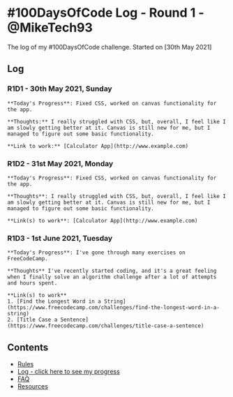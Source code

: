 # #100DaysOfCode Log - Round 1 - @MikeTech93

The log of my #100DaysOfCode challenge. Started on [30th May 2021]

## Log

### R1D1 - 30th May 2021, Sunday

    **Today's Progress**: Fixed CSS, worked on canvas functionality for the app.

    **Thoughts:** I really struggled with CSS, but, overall, I feel like I am slowly getting better at it. Canvas is still new for me, but I managed to figure out some basic functionality.

    **Link to work:** [Calculator App](http://www.example.com)

### R1D2 - 31st May 2021, Monday

    **Today's Progress**: Fixed CSS, worked on canvas functionality for the app.

    **Thoughts**: I really struggled with CSS, but, overall, I feel like I am slowly getting better at it. Canvas is still new for me, but I managed to figure out some basic functionality.

    **Link(s) to work**: [Calculator App](http://www.example.com)

### R1D3 - 1st June 2021, Tuesday

    **Today's Progress**: I've gone through many exercises on FreeCodeCamp.

    **Thoughts** I've recently started coding, and it's a great feeling when I finally solve an algorithm challenge after a lot of attempts and hours spent.

    **Link(s) to work**
    1. [Find the Longest Word in a String](https://www.freecodecamp.com/challenges/find-the-longest-word-in-a-string)
    2. [Title Case a Sentence](https://www.freecodecamp.com/challenges/title-case-a-sentence)

## Contents
* [Rules](rules.md)
* [Log - click here to see my progress](r1-log.md)
* [FAQ](FAQ.md)
* [Resources](resources.md)